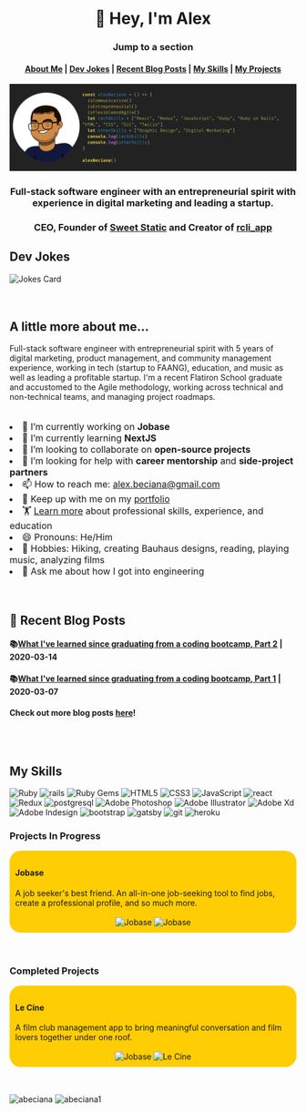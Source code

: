  <h1 align="center">👋 Hey, I'm Alex</h1>

<div style="text-align:center">
<h3>Jump to a section</h3>
<h4>
<a href="#about-me">About Me</a>
|
<a href="#dev-jokes">Dev Jokes</a>
|
<a href="#blog-posts">Recent Blog Posts</a>
|
<a href="#skills">My Skills</a>
|
<a href="projects">My Projects</a>
</h4>
</div>

<!-- ![f](/images/GitHub-banner-photo) -->
<img src="./images/GitHub-banner-photo.png" alt="Alex Beciana" />

<h3 align="center">
Full-stack software engineer with an entrepreneurial spirit with experience in digital marketing and leading a startup.
</h3>

<h3 align="center">CEO, Founder of <a href="https://www.sweetstatic.com">Sweet Static</a> and Creator of <a href="https://rubygems.org/gems/rcli_app">rcli_app</a></h3>
<div id="dev-jokes"></div>
<h2>Dev Jokes</h2>
<img src="https://readme-jokes.vercel.app/api" alt="Jokes Card" />

<div id="about-me"></div>
<br>
<br>
<h2>A little more about me...</h2>
<div>Full-stack software engineer with entrepreneurial spirit with 5 years of digital marketing, product management, and community management experience, working in tech (startup to FAANG), education, and music as well as leading a profitable startup. I'm a recent Flatiron School graduate and accustomed to the Agile methodology, working across technical and non-technical teams, and managing project roadmaps.</div>
<br/>
<br/>
<div style="font-size: 16px">
    <li>🔭 I’m currently working on <strong>Jobase</strong></li>
    <li>🌱 I’m currently learning <strong>NextJS</strong></li>
    <li>👯 I’m looking to collaborate on <strong>open-source projects</strong></li>
    <li>🤔 I’m looking for help with <strong>career mentorship</strong> and <strong>side-project partners</strong></li>
    <li>📫 How to reach me: <a href="mailto:alex.beciana@gmail.com">alex.beciana@gmail.com</a></li>
    <li>🏃 Keep up with me on my <a href="https://alexbeciana.com/" target="_blank" alt="Alex Beciana - Portfolio">portfolio</a></li>
    <li>🏋 <a href="https://www.alexbeciana.com/about" target="_blank" alt="Alex Beciana - Skills, Experience, and Education">Learn more</a> about professional skills, experience, and education </li>
    <li>😄 Pronouns: He/Him</li>
    <li>🎨 Hobbies: Hiking, creating Bauhaus designs, reading, playing music, analyzing films</li>
    <li>💬 Ask me about how I got into engineering</li>
</div>
<br>
<br>
<div id="blog-posts"></div>
<h2>📝 Recent Blog Posts</h2>
<h4>📚<a href="https://www.alexbeciana.com/after-graduation-2/" target="_blank">What I've learned since graduating from a coding bootcamp, Part 2</a>
| 2020-03-14
</h4>
<h4>📚<a href="https://www.alexbeciana.com/after-graduation-1/" target="_blank">What I've learned since graduating from a coding bootcamp, Part 1</a>
| 2020-03-07
</h4>
<h4>Check out more blog posts <a href="https://www.alexbeciana.com/" target="_blank">here</a>!</h4>
<br>
<br>
<!-- - ⚡ Fun fact: ... -->
<!-- - 💬 Ask me about ... -->
<!-- 
<h4>📝 Blog Posts</h4>
 -->
 <div id="skills"></div>
 <h2>My Skills</h2>
 <p align="left">
 <img src="https://img.icons8.com/color/48/000000/ruby-programming-language.png" alt="Ruby"/>
 <img src="https://icongr.am/devicon/rails-original-wordmark.svg?size=128&color=currentColor" alt="rails" width="40" height="40"/>
 <img src="https://img.icons8.com/color/48/000000/ruby-gem.png" alt="Ruby Gems" />
 <img src="https://img.icons8.com/color/48/000000/html-5.png" alt="HTML5" />
 <img src="https://img.icons8.com/color/48/000000/css3.png" alt="CSS3" />
 <img src="https://img.icons8.com/color/48/000000/javascript.png" alt="JavaScript"/>
 <img src="https://icongr.am/devicon/react-original.svg?size=128&color=currentColor" alt="react" width="40" height="40"/>
 <img src="https://img.icons8.com/color/48/000000/redux.png" alt="Redux"/>
 <img src="https://icongr.am/devicon/postgresql-original.svg?size=128&color=currentColor" alt="postgresql" width="40" height="40"/> 
 <img src="https://img.icons8.com/color/48/000000/adobe-photoshop.png" alt="Adobe Photoshop"/>
 <img src="https://img.icons8.com/color/48/000000/adobe-illustrator.png" alt="Adobe Illustrator"/>
 <img src="https://img.icons8.com/color/48/000000/adobe-xd.png" alt="Adobe Xd"/>
 <img src="https://img.icons8.com/color/48/000000/adobe-indesign.png" alt="Adobe Indesign"/>
 <img src="https://icongr.am/devicon/bootstrap-plain.svg?size=128&color=currentColor" alt="bootstrap" width="40" height="40"/>
 <img src="https://www.vectorlogo.zone/logos/gatsbyjs/gatsbyjs-icon.svg" alt="gatsby" width="40" height="40"/> 
 <img src="https://www.vectorlogo.zone/logos/git-scm/git-scm-icon.svg" alt="git" width="40" height="40"/>
 <img src="https://icongr.am/devicon/heroku-original.svg?size=128&color=currentColor" alt="heroku" width="40" height="40"/>
 </p>

<h3>Projects In Progress</h3>
<div style="border-radius: 20px; padding: 2%; background-color: #FFCD04">
    <h4>Jobase</h4>
    A job seeker's best friend. An all-in-one job-seeking tool to find jobs, create a professional profile, and so much more.
    <br>
    <br>
    <div style="text-align: center">
        <img src="https://github-readme-stats.vercel.app/api/pin/?username=abeciana1&repo=email-signature-frontend" alt="Jobase"/>
        <img src="https://github-readme-stats.vercel.app/api/pin/?username=abeciana1&repo=email_signature_backend" alt="Jobase" />
    </div>
</div>
<br>
<br>
<h3>Completed Projects</h3>
<div style="border-radius: 20px; padding: 2%; background-color: #FFCD04">
    <h4>Le Cine</h4>
    A film club management app to bring meaningful conversation and film lovers together under one roof.
    <br>
    <br>
    <div style="text-align: center">
        <img src="https://github-readme-stats.vercel.app/api/pin/?username=abeciana1&repo=le-cine-frontend" alt="Jobase"/>
        <img src="https://github-readme-stats.vercel.app/api/pin/?username=abeciana1&repo=le-cine-backend" alt="Le Cine" />
    </div>
</div>
 <!-- <p>&nbsp;<img align="center" src="https://github-readme-stats.vercel.app/api?username=abeciana1&show_icons=true" alt="abeciana" /></p> -->
<br>
<br>
<p align="left"><img src="https://github-readme-stats.vercel.app/api/top-langs/?username=abeciana1&layout=compact&hide=html" alt="abeciana" />
 <!-- </p> -->
<!-- <p> -->
<img src="https://github-readme-stats.vercel.app/api?username=abeciana1&show_icons=true&include_all_commits=true" alt="abeciana1" />
</p>

<!-- ![Alex's GitHub stats](https://github-readme-stats.vercel.app/api?username=abeciana1&show_icons=false&include_all_commits=true) -->
